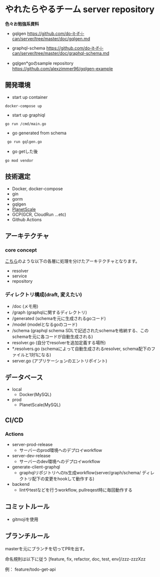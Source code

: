 # やれたらやるチーム server repository
**色々お勉強系資料**
- gqlgen
https://github.com/do-it-if-i-can/server/tree/master/doc/gqlgen.md

- graphql-schema
https://github.com/do-it-if-i-can/server/tree/master/doc/graphql-schema.md

- gqlgen*goのsample repository
https://github.com/alexzimmer96/gqlgen-example

## 開発環境

- start up container 

```
docker-compose up
```

- start up graphiql

```
go run /cmd/main.go
```

- go generated from schema

```
 go run gqlgen.go
```

- go getした後

```
go mod vendor
```

## 技術選定

- Docker, docker-compose
- gin 
- gorm 
- gqlgen 
- [PlanetScale](https://planetscale.com/)
- GCP(GCR, CloudRun ...etc)
- Github Actions
## アーキテクチャ

### core concept

[こちら](https://github.com/alexzimmer96/gqlgen-example/blob/master/graphql-example-architecture.png)のような以下の各層に処理を分けたアーキテクチャとなります。
- resolver
- service
- repository

### ディレクトリ構成(draft, 変えたい)
- /doc (メモ用)
- /graph (graphqlに関するディレクトリ)
 - /generated (schemaを元に生成されるgoコード)
 - /model (modelとなるgoのコード)
 - /schema (graphql schema SDLで記述されたschemaを格納する、このschemaを元に各コードが自動生成される)
 - resolver.go (自分でresolverを追加定義する場所)
 - *.resolvers.go (schemaによって自動生成されるresolver, schema配下のファイルと1対1になる)
- server.go (アプリケーションのエントリポイント)
## データベース

- local
  - Docker(MySQL)
- prod
  - PlanetScale(MySQL)

## CI/CD
### Actions
- server-prod-release
  - サーバーのprod環境へのデプロイworkflow
- server-dev-release
  - サーバーのdev環境へのデプロイworkflow
- generate-client-graphql
  - graphqlリポジトリへのts生成workflow(server/graph/schema/ ディレクトリ配下の変更をhookして動作する)
- backend
  - lintやtestなどを行うworkflow, pullreqest時に毎回動作する

## コミットルール

- gitmojiを使用

## ブランチルール
masterを元にブランチを切ってPRを出す。

命名規則は以下に従う
[feature, fix, refactor, doc, test, env]/zzz-zzzXzz

例： feature/todo-get-api